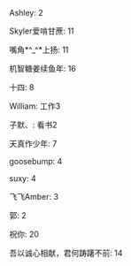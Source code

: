 Ashley:
2

Skyler爱啃甘蔗:
11

嘴角*^_^*上扬:
11

机智糖姜续鱼年:
16

十四:
8

William:
工作3

子默、:
看书2

天真作少年:
7

goosebump:
4

suxy:
4

飞飞Amber:
3

郭:
2

祝你:
20

吾以诚心相献，君何踌躇不前:
14